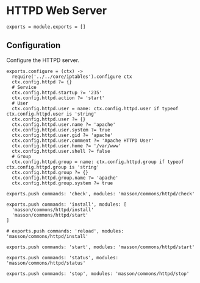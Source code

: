 
# HTTPD Web Server

    exports = module.exports = []

## Configuration

Configure the HTTPD server.

    exports.configure = (ctx) ->
      require('../../core/iptables').configure ctx
      ctx.config.httpd ?= {}
      # Service
      ctx.config.httpd.startup ?= '235'
      ctx.config.httpd.action ?= 'start'
      # User
      ctx.config.httpd.user = name: ctx.config.httpd.user if typeof ctx.config.httpd.user is 'string'
      ctx.config.httpd.user ?= {}
      ctx.config.httpd.user.name ?= 'apache'
      ctx.config.httpd.user.system ?= true
      ctx.config.httpd.user.gid ?= 'apache'
      ctx.config.httpd.user.comment ?= 'Apache HTTPD User'
      ctx.config.httpd.user.home ?= '/var/www'
      ctx.config.httpd.user.shell ?= false
      # Group
      ctx.config.httpd.group = name: ctx.config.httpd.group if typeof ctx.config.httpd.group is 'string'
      ctx.config.httpd.group ?= {}
      ctx.config.httpd.group.name ?= 'apache'
      ctx.config.httpd.group.system ?= true

    exports.push commands: 'check', modules: 'masson/commons/httpd/check'

    exports.push commands: 'install', modules: [
      'masson/commons/httpd/install'
      'masson/commons/httpd/start'
    ]

    # exports.push commands: 'reload', modules: 'masson/commons/httpd/install'

    exports.push commands: 'start', modules: 'masson/commons/httpd/start'

    exports.push commands: 'status', modules: 'masson/commons/httpd/status'

    exports.push commands: 'stop', modules: 'masson/commons/httpd/stop'
